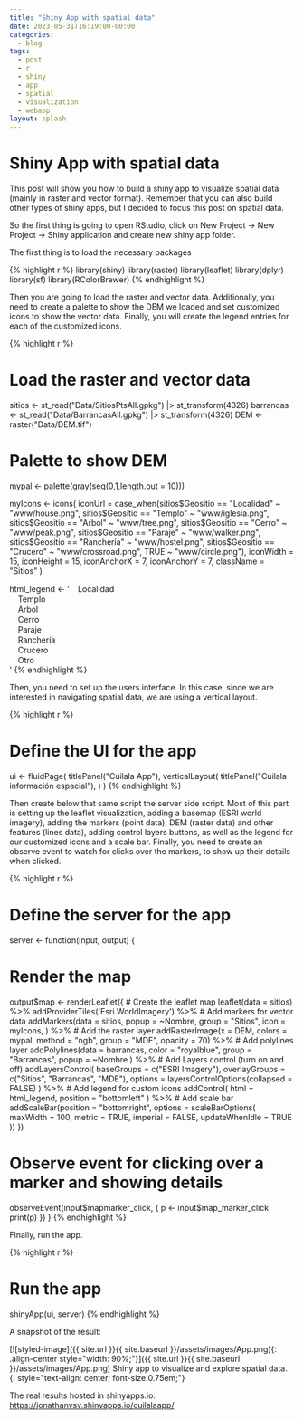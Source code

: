 ```yaml
---
title: "Shiny App with spatial data"
date: 2023-05-31T16:19:00-00:00
categories:
  - blog
tags:
  - post
  - r
  - shiny
  - app
  - spatial
  - visualization
  - webapp
layout: splash
---
```


# Shiny App with spatial data

This post will show you how to build a shiny app to visualize spatial data (mainly in raster and vector format). Remember that you can also build other types of shiny apps, but I decided to focus this post on spatial data.

So the first thing is going to open RStudio, click on New Project -> New Project -> Shiny application and create new shiny app folder. 

The first thing is to load the necessary packages

{% highlight r %}
library(shiny)
library(raster)
library(leaflet)
library(dplyr)
library(sf)
library(RColorBrewer)
{% endhighlight %}

Then you are going to load the raster and vector data.
Additionally, you need to create a palette to show the DEM we loaded and set customized icons to show the vector data. Finally, you will create the legend entries for each of the customized icons.

{% highlight r %}
# Load the raster and vector data
sitios <- st_read("Data/SitiosPtsAll.gpkg") |>
  st_transform(4326)
barrancas <- st_read("Data/BarrancasAll.gpkg") |>
  st_transform(4326)
DEM <- raster("Data/DEM.tif")

# Palette to show DEM
mypal <- palette(gray(seq(0,1,length.out = 10)))

myIcons <- icons(
  iconUrl = case_when(sitios$Geositio == "Localidad" ~ "www/house.png",
                      sitios$Geositio == "Templo" ~ "www/iglesia.png",
                      sitios$Geositio == "Arbol" ~ "www/tree.png",
                      sitios$Geositio == "Cerro" ~ "www/peak.png",
                      sitios$Geositio == "Paraje" ~ "www/walker.png",
                      sitios$Geositio == "Ranchería" ~ "www/hostel.png",
                      sitios$Geositio == "Crucero" ~ "www/crossroad.png",
                      TRUE ~ "www/circle.png"),
  iconWidth = 15, 
  iconHeight = 15,
  iconAnchorX = 7,
  iconAnchorY = 7,
  className = "Sitios"
)

html_legend <- '<img src="house.png" height="15" width="15">Localidad<br>
                <img src="iglesia.png" height="15" width="15">Templo<br>
                <img src="tree.png" height="15" width="15">Árbol<br>
                <img src="peak.png" height="15" width="15">Cerro<br>
                <img src="walker.png" height="15" width="15">Paraje<br>
                <img src="hostel.png" height="15" width="15">Ranchería<br>
                <img src="crossroad.png" height="15" width="15">Crucero<br>
                <img src="circle.png" height="15" width="15">Otro<br>'
{% endhighlight %}

Then, you need to set up the users interface. In this case, since we are interested in navigating spatial data, we are using a vertical layout.

{% highlight r %}
# Define the UI for the app
ui <- fluidPage(
  titlePanel("Cuilala App"),
  verticalLayout(
    titlePanel("Cuilala información espacial"),
  )
)
{% endhighlight %}

Then create below that same script the server side script. Most of this part is setting up the leaflet visualization, adding a basemap (ESRI world imagery), adding the markers (point data), DEM (raster data) and other features (lines data), adding control layers buttons, as well as the legend for our customized icons and a scale bar. Finally, you need to create an observe event to watch for clicks over the markers, to show up their details when clicked. 

{% highlight r %}
# Define the server for the app
server <- function(input, output) {
  # Render the map
  output$map <- renderLeaflet({
    # Create the leaflet map
    leaflet(data = sitios) %>%
      addProviderTiles('Esri.WorldImagery') %>% 
      # Add markers for vector data
      addMarkers(data = sitios,
                 popup = ~Nombre,
                 group = "Sitios",
                 icon = myIcons,
               ) %>%
      # Add the raster layer
      addRasterImage(x = DEM,
                     colors = mypal,
                     method = "ngb",
                     group = "MDE",
                     opacity = 70) %>%
      # Add polylines layer
      addPolylines(data = barrancas,
        color = "royalblue",
        group = "Barrancas",
        popup = ~Nombre
      ) %>%
      # Add Layers control (turn on and off)
      addLayersControl(
        baseGroups = c("ESRI Imagery"),
        overlayGroups = c("Sitios", "Barrancas", "MDE"),
        options = layersControlOptions(collapsed = FALSE)
      ) %>%
      # Add legend for custom icons
      addControl(
        html = html_legend,
        position = "bottomleft"
      ) %>%
      # Add scale bar
      addScaleBar(position = "bottomright",
                  options = scaleBarOptions(
                    maxWidth = 100,
                    metric = TRUE,
                    imperial = FALSE,
                    updateWhenIdle = TRUE
                  ))
  }) 
  
  # Observe event for clicking over a marker and showing details
  observeEvent(input$mapmarker_click, { 
    p <- input$map_marker_click 
    print(p)
  })
}
{% endhighlight %}

Finally, run the app.

{% highlight r %}
# Run the app
shinyApp(ui, server)
{% endhighlight %}

A snapshot of the result:

[![styled-image]({{ site.url }}{{ site.baseurl }}/assets/images/App.png){: .align-center style="width: 90%;"}]({{ site.url }}{{ site.baseurl }}/assets/images/App.png) Shiny app to visualize and explore spatial data.
{: style="text-align: center; font-size:0.75em;"}

The real results hosted in shinyapps.io: https://jonathanvsv.shinyapps.io/cuilalaapp/